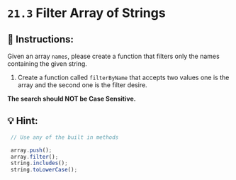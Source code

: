 # `21.3` Filter Array of Strings

## 📝 Instructions:

Given an array `names`, please create a function that filters only the names containing the given string.

1. Create a function called `filterByName` that accepts two values one is the array and the second one is the filter desire.

**The search should NOT be Case Sensitive.**

## 💡 Hint:

```js
 // Use any of the built in methods

 array.push();
 array.filter();
 string.includes();
 string.toLowerCase();
```
